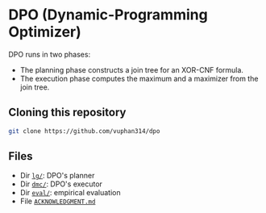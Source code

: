 # DPO (Dynamic-Programming Optimizer)
DPO runs in two phases:
- The planning phase constructs a join tree for an XOR-CNF formula.
- The execution phase computes the maximum and a maximizer from the join tree.

<!-- ####################################################################### -->

## Cloning this repository
```bash
git clone https://github.com/vuphan314/dpo
```

<!-- ####################################################################### -->

## Files
- Dir [`lg/`](./lg/): DPO's planner
- Dir [`dmc/`](./dmc/): DPO's executor
- Dir [`eval/`](./eval/): empirical evaluation
- File [`ACKNOWLEDGMENT.md`](./ACKNOWLEDGMENT.md)
